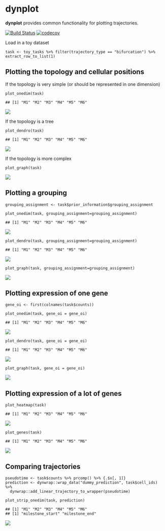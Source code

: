 <!-- README.md is generated from README.Rmd. Please edit that file -->
dynplot
=======

**dynplot** provides common functionality for plotting trajectories.

[![Build
Status](https://travis-ci.org/dynverse/dynplot.svg)](https://travis-ci.org/dynverse/dynplot)
[![codecov](https://codecov.io/gh/dynverse/dynplot/branch/master/graph/badge.svg)](https://codecov.io/gh/dynverse/dynplot)

Load in a toy dataset

    task <- toy_tasks %>% filter(trajectory_type == "bifurcation") %>% extract_row_to_list(1)

Plotting the topology and cellular positions
--------------------------------------------

If the topology is very simple (or should be represented in one
dimension)

    plot_onedim(task)

    ## [1] "M1" "M2" "M3" "M4" "M5" "M6"

![](.readme_files/unnamed-chunk-3-1.png)

If the topology is a tree

    plot_dendro(task)

    ## [1] "M1" "M2" "M3" "M4" "M5" "M6"

![](.readme_files/unnamed-chunk-4-1.png)

If the topology is more complex

    plot_graph(task)

![](.readme_files/unnamed-chunk-5-1.png)

Plotting a grouping
-------------------

    grouping_assignment <- task$prior_information$grouping_assignment

    plot_onedim(task, grouping_assignment=grouping_assignment)

    ## [1] "M1" "M2" "M3" "M4" "M5" "M6"

![](.readme_files/unnamed-chunk-7-1.png)

    plot_dendro(task, grouping_assignment=grouping_assignment)

    ## [1] "M1" "M2" "M3" "M4" "M5" "M6"

![](.readme_files/unnamed-chunk-7-2.png)

    plot_graph(task, grouping_assignment=grouping_assignment)

![](.readme_files/unnamed-chunk-7-3.png)

Plotting expression of one gene
-------------------------------

    gene_oi <- first(colnames(task$counts))

    plot_onedim(task, gene_oi = gene_oi)

    ## [1] "M1" "M2" "M3" "M4" "M5" "M6"

![](.readme_files/unnamed-chunk-9-1.png)

    plot_dendro(task, gene_oi = gene_oi)

    ## [1] "M1" "M2" "M3" "M4" "M5" "M6"

![](.readme_files/unnamed-chunk-9-2.png)

    plot_graph(task, gene_oi = gene_oi)

![](.readme_files/unnamed-chunk-9-3.png)

Plotting expression of a lot of genes
-------------------------------------

    plot_heatmap(task)

    ## [1] "M1" "M2" "M3" "M4" "M5" "M6"

![](.readme_files/unnamed-chunk-10-1.png)

    plot_genes(task)

    ## [1] "M1" "M2" "M3" "M4" "M5" "M6"

![](.readme_files/unnamed-chunk-11-1.png)

Comparing trajectories
----------------------

    pseudotime <- task$counts %>% prcomp() %>% {.$x[, 1]}
    prediction <- dynwrap::wrap_data("dummy_prediction", task$cell_ids) %>% 
      dynwrap::add_linear_trajectory_to_wrapper(pseudotime)

    plot_strip_onedim(task, prediction)

    ## [1] "M1" "M2" "M3" "M4" "M5" "M6"
    ## [1] "milestone_start" "milestone_end"

![](.readme_files/unnamed-chunk-12-1.png)
